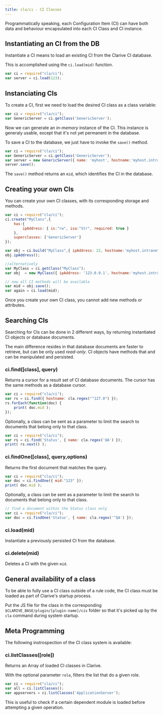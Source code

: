 ```yaml
---
title: cla/ci - CI Classes
---
```


Programmatically speaking, each Configuration Item (CI)
can have both data and behaviour encapsulated into each
CI Class and CI instance.

## Instantiating an CI from the DB

Instantiate a CI means to load an existing CI from
the Clarive CI database.

This is accomplished using the `ci.load(mid)` function.

```javascript
var ci = require("cla/ci");
var server = ci.load(123);
```

## Instanciating CIs

To create a CI, first we need to load the desired CI class as a
class variable:

```javascript
var ci = require("cla/ci");
var GenericServer = ci.getClass('GenericServer');
```

Now we can generate an *in-memory* instance of the CI. This instance
is generaly usable, except that it's not yet permanent in the
database.

To save a CI to the database, we just have to invoke the `save()` method.

```javascript
var ci = require("cla/ci");
var GenericServer = ci.getClass('GenericServer');
var server = new GenericServer({ name: 'myhost', hostname:'myhost.intranet' });
server.save();
```

The `save()` method returns an `mid`, which identifies the CI in the database.

## Creating your own CIs

You can create your own CI classes, with its corresponding
storage and methods.

```javascript
var ci = require("cla/ci");
ci.create("MyClass",{
    has:{
        ipAddress: { is:"rw", isa:"Str", required: true }
    },
    superclasses: ['GenericServer']
});

var obj = ci.build("MyClass",{ ipAddress: 22, hostname:'myhost.intranet' });
obj.ipAddress();

//alternatively
var MyClass = ci.getClass("MyClass");
var obj  = new MyClass({ ipAddress: '123.0.0.1', hostname:'myhost.intranet' });

// now all CI methods will be available
var mid = obj.save();
var again = ci.load(mid);
```

Once you create your own CI class, you cannot add new methods or attributes.

## Searching CIs

Searching for CIs can be done in 2 different ways,
by returning instantiated CI objects or database documents.

The main difference resides in that database documents are faster to
retrieve, but can be only used *read-only*. CI objects have methods
that and can be manipulated and persisted.

### ci.find([class], query)

Returns a cursor for a result set of CI database documents.
The cursor has the same methods as a database cursor.

```javascript
var ci = require("cla/ci");
var rs = ci.find({ hostname: cla.regex("^127.0") });
rs.forEach(function(doc) {
    print( doc.mid );
});
```

Optionally, a class can be sent as a parameter to limit
the search to documents that belong only to that class.

```javascript
var ci = require("cla/ci");
var rs = ci.find('Status', { name: cla.regex('QA') });
print( rs.next() );
```

### ci.findOne([class], query,options)

Returns the first document that matches the query.

```javascript
var ci = require("cla/ci");
var doc = ci.findOne({ mid:"123" });
print( doc.mid );
```

Optionally, a class can be sent as a parameter to limit
the search to documents that belong only to that class.

```javascript
// find a document within the Status class only
var ci = require("cla/ci");
var doc = ci.findOne('Status', { name: cla.regex('^QA') });
```

### ci.load(mid)

Instantiate a previously persisted CI from the database.

### ci.delete(mid)

Deletes a CI with the given `mid`.

## General availability of a class

To be able to fully use a CI class outside of a rule code, the CI class must be loaded
as part of Clarive's startup process.

Put the JS file for the class in the corresponding `$CLARIVE_BASE/plugin/[plugin-name]/cis` folder
so that it's picked up by the `cla` command during system startup.

## Meta Programming

The following instrospection of the CI class system is available:

### ci.listClasses([role])

Returns an Array of loaded CI classes in Clarive.

With the optional parameter `role`, filters the list that do a given role.

```javascript
var ci = require("cla/ci");
var all = ci.listClasses();
var appservers = ci.listClasses('ApplicationServer');
```

This is useful to check if a certain dependent module is loaded before attempting
a given operation.

